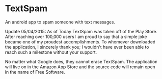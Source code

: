 <h1>TextSpam</h1>

An android app to spam someone with text messages.

Update 05/04/2015: As of Today TextSpam was taken off of the Play Store. After
reaching over 100,000 users I am proud to say that a simple joke became one of
my proudest accomplishments. To whomever downloaded the application,
I sincerely thank you; I wouldn't have ever been able to reach such a milestone
without your support.

No matter what Google does, they cannot erase TextSpam. The application will
live on in the Amazon App Store and the source code will remain open in the
name of Free Software.
